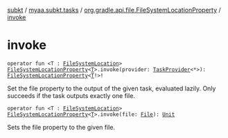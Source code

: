 [subkt](../../index.md) / [myaa.subkt.tasks](../index.md) / [org.gradle.api.file.FileSystemLocationProperty](index.md) / [invoke](./invoke.md)

# invoke

`operator fun <T : `[`FileSystemLocation`](https://docs.gradle.org/current/javadoc/org/gradle/api/file/FileSystemLocation.html)`> `[`FileSystemLocationProperty`](https://docs.gradle.org/current/javadoc/org/gradle/api/file/FileSystemLocationProperty.html)`<`[`T`](invoke.md#T)`>.invoke(provider: `[`TaskProvider`](https://docs.gradle.org/current/javadoc/org/gradle/api/tasks/TaskProvider.html)`<*>): `[`FileSystemLocationProperty`](https://docs.gradle.org/current/javadoc/org/gradle/api/file/FileSystemLocationProperty.html)`<`[`T`](invoke.md#T)`!>!`

Set the file property to the output of the given task, evaluated lazily.
Only succeeds if the task outputs exactly one file.

`operator fun <T : `[`FileSystemLocation`](https://docs.gradle.org/current/javadoc/org/gradle/api/file/FileSystemLocation.html)`> `[`FileSystemLocationProperty`](https://docs.gradle.org/current/javadoc/org/gradle/api/file/FileSystemLocationProperty.html)`<`[`T`](invoke.md#T)`>.invoke(file: `[`File`](https://docs.oracle.com/javase/9/docs/api/java/io/File.html)`): `[`Unit`](https://kotlinlang.org/api/latest/jvm/stdlib/kotlin/-unit/index.html)

Sets the file property to the given file.

